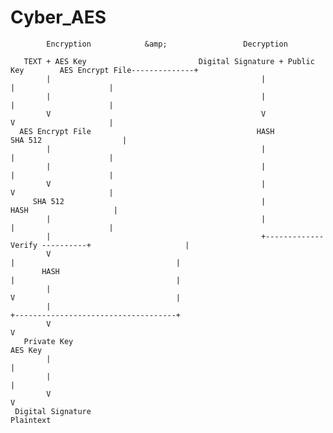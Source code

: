 # Cyber_AES
            Encryption            &amp;                 Decryption

       TEXT + AES Key                         Digital Signature + Public Key        AES Encrypt File--------------+
            |                                               |                               |                     |
            |                                               |                               |                     |
            V                                               V                               V                     |
      AES Encrypt File                                     HASH                          SHA 512                  |
            |                                               |                               |                     |
            |                                               |                               |                     |
            V                                               |                               V                     |
         SHA 512                                            |                              HASH                   |
            |                                               |                               |                     |
            |                                               +------------- Verify ----------+                     |
            V                                                                |                                    |
           HASH                                                              |                                    |
            |                                                                V                                    |
            |                                                                +------------------------------------+
            V                                                                V
       Private Key                                                        AES Key         
            |                                                                |
            |                                                                |
            V                                                                V
     Digital Signature                                                    Plaintext
